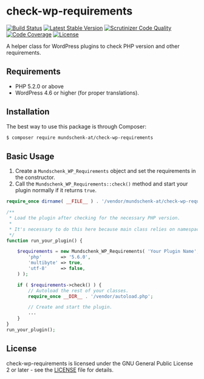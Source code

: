 # check-wp-requirements

[![Build Status](https://travis-ci.org/mundschenk-at/check-wp-requirements.svg?branch=master)](https://travis-ci.org/mundschenk-at/check-wp-requirements)
[![Latest Stable Version](https://poser.pugx.org/mundschenk-at/check-wp-requirements/v/stable)](https://packagist.org/packages/mundschenk-at/check-wp-requirements)
[![Scrutinizer Code Quality](https://scrutinizer-ci.com/g/mundschenk-at/check-wp-requirements/badges/quality-score.png?b=master)](https://scrutinizer-ci.com/g/mundschenk-at/check-wp-requirements/?branch=master)
[![Code Coverage](https://scrutinizer-ci.com/g/mundschenk-at/check-wp-requirements/badges/coverage.png?b=master)](https://scrutinizer-ci.com/g/mundschenk-at/check-wp-requirements/?branch=master)
[![License](https://poser.pugx.org/mundschenk-at/check-wp-requirements/license)](https://packagist.org/packages/mundschenk-at/check-wp-requirements)

A helper class for WordPress plugins to check PHP version and other requirements.

## Requirements

*   PHP 5.2.0 or above
*   WordPress 4.6 or higher (for proper translations).

## Installation

The best way to use this package is through Composer:

```BASH
$ composer require mundschenk-at/check-wp-requirements
```

## Basic Usage

1.  Create a `Mundschenk_WP_Requirements` object and set the requirements in the constructor.
2.  Call the `Mundschenk_WP_Requirements::check()` method and start your plugin normally if it
    returns `true`.

```PHP
require_once dirname( __FILE__ ) . '/vendor/mundschenk-at/check-wp-requirements/class-mundschenk-wp-requirements.php';

/**
 * Load the plugin after checking for the necessary PHP version.
 *
 * It's necessary to do this here because main class relies on namespaces.
 */
function run_your_plugin() {

	$requirements = new Mundschenk_WP_Requirements( 'Your Plugin Name', __FILE__, 'your-textdomain', array(
		'php'       => '5.6.0',
		'multibyte' => true,
		'utf-8'     => false,
	) );

	if ( $requirements->check() ) {
		// Autoload the rest of your classes.
		require_once __DIR__ . '/vendor/autoload.php';

		// Create and start the plugin.
		...
	}
}
run_your_plugin();
```

## License

check-wp-requirements is licensed under the GNU General Public License 2 or later - see the [LICENSE](LICENSE) file for details.
